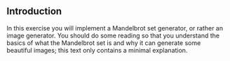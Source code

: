 ## Introduction

In this exercise you will implement a Mandelbrot set generator, or
rather an image generator. You should do some reading so that you
understand the basics of what the Mandelbrot set is and why it can
generate some beautiful images; this text only contains a minimal
explanation.
